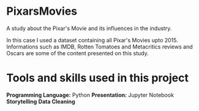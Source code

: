 # PixarsMovies
A study about the Pixar's Movie and its influences in the industry.

In this case I used a dataset containing all Pixar's Movies upto 2015. Informations such as IMDB, Rotten Tomatoes and Metacritics reviews and Oscars are some of the content presented on this study.

<h1>Tools and skills used in this project</h1>

<b>Programming Language:</b> Python
<b>Presentation:</b> Jupyter Notebook
<b>Storytelling</b>
<b>Data Cleaning</b>
